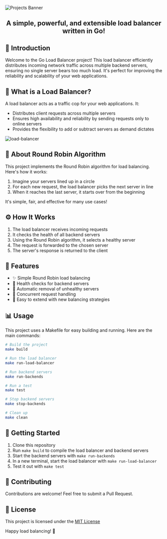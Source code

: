 ![Projects Banner](https://github.com/mutasim77/load-balancer-go/assets/96326525/20b53b70-fbf6-498b-a693-eb9ebe4a73c5)

<h2 align="center">
  A simple, powerful, and extensible load balancer written in Go!
</h2>

## 🌟 Introduction

Welcome to the Go Load Balancer project! This load balancer efficiently distributes incoming network traffic across multiple backend servers, ensuring no single server bears too much load. It's perfect for improving the reliability and scalability of your web applications.


## 🤔 What is a Load Balancer?

A load balancer acts as a traffic cop for your web applications. It:
- Distributes client requests across multiple servers
- Ensures high availability and reliability by sending requests only to online servers
- Provides the flexibility to add or subtract servers as demand dictates

![load-balancer](https://github.com/mutasim77/load-balancer-go/assets/96326525/1eca2535-54e9-419f-9f29-059c4618c037)

## 🔄 About Round Robin Algorithm

This project implements the Round Robin algorithm for load balancing. Here's how it works:

1. Imagine your servers lined up in a circle
2. For each new request, the load balancer picks the next server in line
3. When it reaches the last server, it starts over from the beginning

It's simple, fair, and effective for many use cases!

## ⚙️ How It Works

1. The load balancer receives incoming requests
2. It checks the health of all backend servers
3. Using the Round Robin algorithm, it selects a healthy server
4. The request is forwarded to the chosen server
5. The server's response is returned to the client

## 🎯 Features

- ✨ Simple Round Robin load balancing
- 🏥 Health checks for backend servers
- 🔄 Automatic removal of unhealthy servers
- 🚦 Concurrent request handling
- 🔧 Easy to extend with new balancing strategies

## 📊 Usage

This project uses a Makefile for easy building and running. Here are the main commands:
```bash
# Build the project
make build

# Run the load balancer
make run-load-balancer

# Run backend servers
make run-backends

# Run a test
make test

# Stop backend servers
make stop-backends

# Clean up
make clean
```

## 🚀 Getting Started
1. Clone this repository
2. Run `make build` to compile the load balancer and backend servers
3. Start the backend servers with `make run-backends`
4. In a new terminal, start the load balancer with `make run-load-balancer`
5. Test it out with `make test`

## 🤝 Contributing
Contributions are welcome! Feel free to submit a Pull Request.

## 📜 License
This project is licensed under the [MIT License](./LICENCE)

Happy load balancing! 🎉


